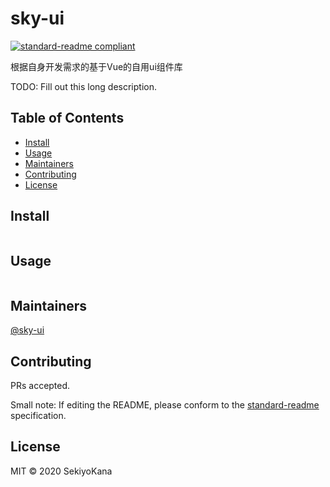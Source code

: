 # sky-ui

[![standard-readme compliant](https://img.shields.io/badge/standard--readme-OK-green.svg?style=flat-square)](https://github.com/RichardLitt/standard-readme)

根据自身开发需求的基于Vue的自用ui组件库

TODO: Fill out this long description.

## Table of Contents

- [Install](#install)
- [Usage](#usage)
- [Maintainers](#maintainers)
- [Contributing](#contributing)
- [License](#license)

## Install

``` npm install sky-ui
```

## Usage

```
```

## Maintainers

[@sky-ui](https://github.com/yumesang/sky-ui.git)

## Contributing

PRs accepted.

Small note: If editing the README, please conform to the [standard-readme](https://github.com/RichardLitt/standard-readme) specification.

## License

MIT © 2020 SekiyoKana
